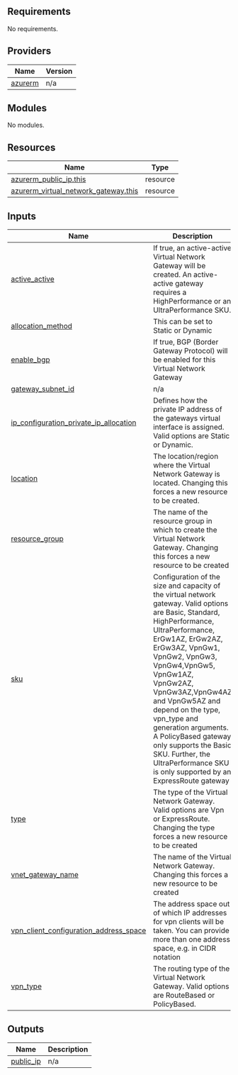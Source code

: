 ## Requirements

No requirements.

## Providers

| Name | Version |
|------|---------|
| <a name="provider_azurerm"></a> [azurerm](#provider\_azurerm) | n/a |

## Modules

No modules.

## Resources

| Name | Type |
|------|------|
| [azurerm_public_ip.this](https://registry.terraform.io/providers/hashicorp/azurerm/latest/docs/resources/public_ip) | resource |
| [azurerm_virtual_network_gateway.this](https://registry.terraform.io/providers/hashicorp/azurerm/latest/docs/resources/virtual_network_gateway) | resource |

## Inputs

| Name | Description | Type | Default | Required |
|------|-------------|------|---------|:--------:|
| <a name="input_active_active"></a> [active\_active](#input\_active\_active) | If true, an active-active Virtual Network Gateway will be created. An active-active gateway requires a HighPerformance or an UltraPerformance SKU. | `bool` | `false` | no |
| <a name="input_allocation_method"></a> [allocation\_method](#input\_allocation\_method) | This can be set to Static or Dynamic | `string` | `"Dynamic"` | no |
| <a name="input_enable_bgp"></a> [enable\_bgp](#input\_enable\_bgp) | If true, BGP (Border Gateway Protocol) will be enabled for this Virtual Network Gateway | `bool` | `false` | no |
| <a name="input_gateway_subnet_id"></a> [gateway\_subnet\_id](#input\_gateway\_subnet\_id) | n/a | `string` | n/a | yes |
| <a name="input_ip_configuration_private_ip_allocation"></a> [ip\_configuration\_private\_ip\_allocation](#input\_ip\_configuration\_private\_ip\_allocation) | Defines how the private IP address of the gateways virtual interface is assigned. Valid options are Static or Dynamic. | `string` | `"Dynamic"` | no |
| <a name="input_location"></a> [location](#input\_location) | The location/region where the Virtual Network Gateway is located. Changing this forces a new resource to be created. | `string` | n/a | yes |
| <a name="input_resource_group"></a> [resource\_group](#input\_resource\_group) | The name of the resource group in which to create the Virtual Network Gateway. Changing this forces a new resource to be created | `string` | n/a | yes |
| <a name="input_sku"></a> [sku](#input\_sku) | Configuration of the size and capacity of the virtual network gateway. Valid options are Basic, Standard, HighPerformance, UltraPerformance, ErGw1AZ, ErGw2AZ, ErGw3AZ, VpnGw1, VpnGw2, VpnGw3, VpnGw4,VpnGw5, VpnGw1AZ, VpnGw2AZ, VpnGw3AZ,VpnGw4AZ and VpnGw5AZ and depend on the type, vpn\_type and generation arguments. A PolicyBased gateway only supports the Basic SKU. Further, the UltraPerformance SKU is only supported by an ExpressRoute gateway | `string` | `"basic"` | no |
| <a name="input_type"></a> [type](#input\_type) | The type of the Virtual Network Gateway. Valid options are Vpn or ExpressRoute. Changing the type forces a new resource to be created | `string` | `"Vpn"` | no |
| <a name="input_vnet_gateway_name"></a> [vnet\_gateway\_name](#input\_vnet\_gateway\_name) | The name of the Virtual Network Gateway. Changing this forces a new resource to be created | `string` | n/a | yes |
| <a name="input_vpn_client_configuration_address_space"></a> [vpn\_client\_configuration\_address\_space](#input\_vpn\_client\_configuration\_address\_space) | The address space out of which IP addresses for vpn clients will be taken. You can provide more than one address space, e.g. in CIDR notation | `string` | `""` | no |
| <a name="input_vpn_type"></a> [vpn\_type](#input\_vpn\_type) | The routing type of the Virtual Network Gateway. Valid options are RouteBased or PolicyBased. | `string` | `"PolicyBased"` | no |

## Outputs

| Name | Description |
|------|-------------|
| <a name="output_public_ip"></a> [public\_ip](#output\_public\_ip) | n/a |
